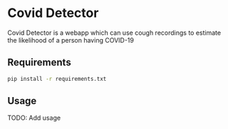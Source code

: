 # Covid Detector

Covid Detector is a webapp which can use cough recordings to estimate the likelihood of a person having COVID-19

## Requirements

```bash
pip install -r requirements.txt
```

## Usage

TODO: Add usage

